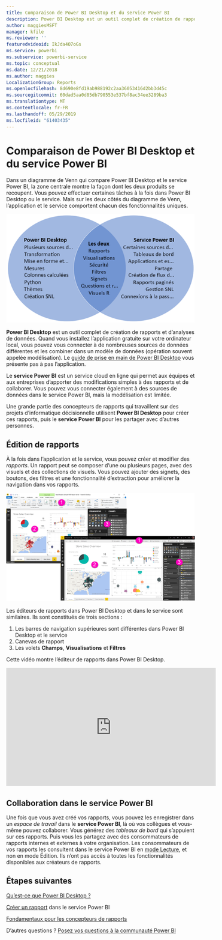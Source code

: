 ```yaml
---
title: Comparaison de Power BI Desktop et du service Power BI
description: Power BI Desktop est un outil complet de création de rapports et d’analyses de données. Le service Power BI est un service cloud en ligne qui permet aux équipes et aux entreprises d’apporter des modifications simples à des rapports et de collaborer.
author: maggiesMSFT
manager: kfile
ms.reviewer: ''
featuredvideoid: IkJda4O7oGs
ms.service: powerbi
ms.subservice: powerbi-service
ms.topic: conceptual
ms.date: 12/21/2018
ms.author: maggies
LocalizationGroup: Reports
ms.openlocfilehash: 8d690e8fd19ab988192c2aa36053416d2bb3d45c
ms.sourcegitcommit: 60dad5aa0d85db790553e537bf8ac34ee3289ba3
ms.translationtype: MT
ms.contentlocale: fr-FR
ms.lasthandoff: 05/29/2019
ms.locfileid: "61403435"
---
```

# <a name="comparing-power-bi-desktop-and-the-power-bi-service"></a>Comparaison de Power BI Desktop et du service Power BI

Dans un diagramme de Venn qui compare Power BI Desktop et le service Power BI, la zone centrale montre la façon dont les deux produits se recoupent. Vous pouvez effectuer certaines tâches à la fois dans Power BI Desktop ou le service. Mais sur les deux côtés du diagramme de Venn, l’application et le service comportent chacun des fonctionnalités uniques.  

![Diagramme de Venn sur Power BI Desktop et le service](media/service-service-vs-desktop/power-bi-venn-desktop-service.png)

**Power BI Desktop** est un outil complet de création de rapports et d’analyses de données. Quand vous installez l’application gratuite sur votre ordinateur local, vous pouvez vous connecter à de nombreuses sources de données différentes et les combiner dans un modèle de données (opération souvent appelée modélisation). Le [guide de prise en main de Power BI Desktop](desktop-getting-started.md) vous présente pas à pas l’application.

Le **service Power BI** est un service cloud en ligne qui permet aux équipes et aux entreprises d’apporter des modifications simples à des rapports et de collaborer. Vous pouvez vous connecter également à des sources de données dans le service Power BI, mais la modélisation est limitée. 

Une grande partie des concepteurs de rapports qui travaillent sur des projets d’informatique décisionnelle utilisent **Power BI Desktop** pour créer ces rapports, puis le **service Power BI** pour les partager avec d’autres personnes.

## <a name="report-editing"></a>Édition de rapports

À la fois dans l’application et le service, vous pouvez créer et modifier des *rapports*. Un rapport peut se composer d’une ou plusieurs pages, avec des visuels et des collections de visuels. Vous pouvez ajouter des signets, des boutons, des filtres et une fonctionnalité d’extraction pour améliorer la navigation dans vos rapports.

![Modification d’un rapport dans Power BI Desktop ou dans le service](media/service-service-vs-desktop/power-bi-editing-desktop-service.png)

Les éditeurs de rapports dans Power BI Desktop et dans le service sont similaires. Ils sont constitués de trois sections :  

1. Les barres de navigation supérieures sont différentes dans Power BI Desktop et le service    
2. Canevas de rapport     
3. Les volets **Champs**, **Visualisations** et **Filtres**

Cette vidéo montre l’éditeur de rapports dans Power BI Desktop. 

<iframe width="560" height="315" src="https://www.youtube.com/embed/IkJda4O7oGs" frameborder="0" allowfullscreen></iframe>

## <a name="collaborating-in-the-power-bi-service"></a>Collaboration dans le service Power BI

Une fois que vous avez créé vos rapports, vous pouvez les enregistrer dans un *espace de travail* dans le **service Power BI**, là où vos collègues et vous-même pouvez collaborer. Vous générez des *tableaux de bord* qui s’appuient sur ces rapports. Puis vous les partagez avec des consommateurs de rapports internes et externes à votre organisation. Les consommateurs de vos rapports les consultent dans le service Power BI en [mode Lecture](consumer/end-user-reading-view.md), et non en mode Édition. Ils n’ont pas accès à toutes les fonctionnalités disponibles aux créateurs de rapports. 

## <a name="next-steps"></a>Étapes suivantes

[Qu’est-ce que Power BI Desktop ?](desktop-what-is-desktop.md)

[Créer un rapport](service-report-create-new.md) dans le service Power BI

[Fondamentaux pour les concepteurs de rapports](service-basic-concepts.md)

D’autres questions ? [Posez vos questions à la communauté Power BI](http://community.powerbi.com/)


